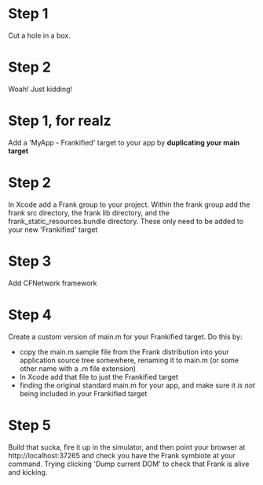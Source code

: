 # Step 1
Cut a hole in a box.

# Step 2
Woah! Just kidding!

# Step 1, for realz
Add a 'MyApp - Frankified' target to your app by **duplicating your main target**

# Step 2
In Xcode add a Frank group to your project. Within the frank group add the frank src directory, the frank lib directory, and the frank_static_resources.bundle directory. These only need to be added to your new 'Frankified' target

# Step 3
Add CFNetwork framework

# Step 4
Create a custom version of main.m for your Frankified target. Do this by:
* copy the main.m.sample file from the Frank distribution into your application source tree somewhere, renaming it to main.m (or some other name with a .m file extension)
* In Xcode add that file to just the Frankified target
* finding the original standard main.m for your app, and make sure it *is not* being included in your Frankified target

# Step 5
Build that sucka, fire it up in the simulator, and then point your browser at http://localhost:37265 and check you have the Frank symbiote at your command. Trying clicking 'Dump current DOM' to check that Frank is alive and kicking.
